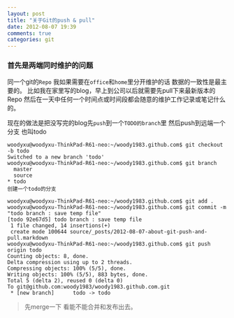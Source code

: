 ```yaml
---
layout: post
title: "关于Git的push & pull"
date: 2012-08-07 19:39
comments: true
categories: git
---
```


### 首先是两端同时维护的问题

同一个git的`Repo` 我如果需要在`office`和`home`里分开维护的话 数据的一致性是最主要的。
比如我在家里写的blog，早上到公司以后就需要先pull下来最新版本的Repo 然后在一天中任何一个时间点或时间段都会随意的维护工作记录或笔记什么的。

现在的做法是把没写完的blog先`push`到一个`TODO的branch`里 然后push到远端一个分支 也叫todo

```
woodyxu@woodyxu-ThinkPad-R61-neo:~/woody1983.github.com$ git checkout -b todo
Switched to a new branch 'todo'
woodyxu@woodyxu-ThinkPad-R61-neo:~/woody1983.github.com$ git branch
  master
  source
* todo
创建一个todo的分支 

woodyxu@woodyxu-ThinkPad-R61-neo:~/woody1983.github.com$ git add .
woodyxu@woodyxu-ThinkPad-R61-neo:~/woody1983.github.com$ git commit -m "todo branch : save temp file"
[todo 92e67d5] todo branch : save temp file
 1 file changed, 14 insertions(+)
 create mode 100644 source/_posts/2012-08-07-about-git-push-and-pull.markdown
woodyxu@woodyxu-ThinkPad-R61-neo:~/woody1983.github.com$ git push origin todo
Counting objects: 8, done.
Delta compression using up to 2 threads.
Compressing objects: 100% (5/5), done.
Writing objects: 100% (5/5), 883 bytes, done.
Total 5 (delta 2), reused 0 (delta 0)
To git@github.com:woody1983/woody1983.github.com.git
 * [new branch]      todo -> todo
```


>先merge一下 看能不能合并和发布出去。

